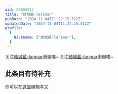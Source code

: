 ```yaml
---
mid: 29659011
title: "結城藍-larimar"
pubDate: "2024-11-04T11:22:15.512Z"
updatedDate: "2024-11-04T11:22:15.512Z"
profile:
  {
    Nickname: ["結城藍-larimar"],
  }
---
```


关注[結城藍-larimar](https://space.bilibili.com/29659011)谢谢喵~ 关注[結城藍-larimar](https://space.bilibili.com/29659011)谢谢喵~

## 此条目有待补充
你可以在[这里](https://github.com/Yuhanawa/VTuber.ICU-Content/edit/master/v/結城藍-larimar/index.md)编辑本文
